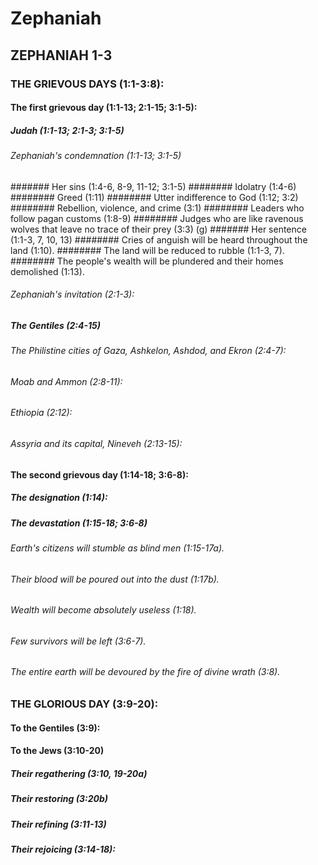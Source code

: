 ---
---
# Zephaniah
## ZEPHANIAH 1-3 
### THE GRIEVOUS DAYS (1:1-3:8): 
####  The first grievous day (1:1-13; 2:1-15; 3:1-5): 
#####  Judah (1:1-13; 2:1-3; 3:1-5) 
######  Zephaniah\'s condemnation (1:1-13; 3:1-5) 
#######  Her sins (1:4-6, 8-9, 11-12; 3:1-5) 
########  Idolatry (1:4-6) 
########  Greed (1:11) 
########  Utter indifference to God (1:12; 3:2) 
########  Rebellion, violence, and crime (3:1) 
########  Leaders who follow pagan customs (1:8-9) 
########  Judges who are like ravenous wolves that leave no trace of their prey (3:3) (g) 
#######  Her sentence (1:1-3, 7, 10, 13) 
########  Cries of anguish will be heard throughout the land (1:10). 
########  The land will be reduced to rubble (1:1-3, 7). 
########  The people\'s wealth will be plundered and their homes demolished (1:13). 
######  Zephaniah\'s invitation (2:1-3): 
#####  The Gentiles (2:4-15) 
######  The Philistine cities of Gaza, Ashkelon, Ashdod, and Ekron (2:4-7): 
######  Moab and Ammon (2:8-11): 
######  Ethiopia (2:12): 
######  Assyria and its capital, Nineveh (2:13-15): 
####  The second grievous day (1:14-18; 3:6-8): 
#####  The designation (1:14): 
#####  The devastation (1:15-18; 3:6-8) 
######  Earth\'s citizens will stumble as blind men (1:15-17a). 
######  Their blood will be poured out into the dust (1:17b). 
######  Wealth will become absolutely useless (1:18). 
######  Few survivors will be left (3:6-7). 
######  The entire earth will be devoured by the fire of divine wrath (3:8). 
### THE GLORIOUS DAY (3:9-20): 
####  To the Gentiles (3:9): 
####  To the Jews (3:10-20) 
#####  Their regathering (3:10, 19-20a) 
#####  Their restoring (3:20b) 
#####  Their refining (3:11-13) 
#####  Their rejoicing (3:14-18): 
